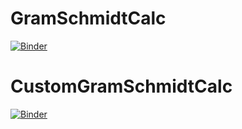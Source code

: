 # GramSchmidtCalc

[![Binder](https://mybinder.org/badge_logo.svg)](https://mybinder.org/v2/gh/axel92b/GramSchmidtCalc/main?filepath=%2Fsrc%2FGramSchmidtCalc.ipynb)

# CustomGramSchmidtCalc

[![Binder](https://mybinder.org/badge_logo.svg)](https://mybinder.org/v2/gh/axel92b/GramSchmidtCalc/main?filepath=%2Fsrc%2FCustomGramSchmidtCalc.ipynb)
